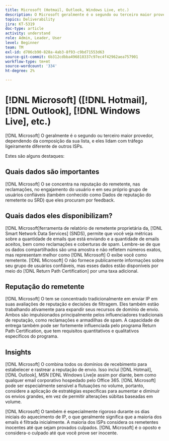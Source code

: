 ```yaml
---
title: Microsoft (Hotmail, Outlook, Windows Live, etc.)
description: O Microsoft geralmente é o segundo ou terceiro maior provedor, dependendo da composição da sua lista, e eles lidam com o tráfego ligeiramente diferente de outros ISPs.
topics: Deliverability
jira: KT-5319
doc-type: article
activity: understand
role: Admin, Leader, User
level: Beginner
team: TM
exl-id: d706cb90-828a-4ab3-8f93-c9bd71553d63
source-git-commit: 6b312cdbba496818337c97ec4f42962aea757901
workflow-type: tm+mt
source-wordcount: '334'
ht-degree: 2%

---
```


# [!DNL Microsoft] ([!DNL Hotmail], [!DNL Outlook], [!DNL Windows Live], etc.)

[!DNL Microsoft] O geralmente é o segundo ou terceiro maior provedor, dependendo da composição da sua lista, e eles lidam com tráfego ligeiramente diferente de outros ISPs.

Estes são alguns destaques:

## Quais dados são importantes

[!DNL Microsoft] O se concentra na reputação do remetente, nas reclamações, no engajamento do usuário e em seu próprio grupo de usuários confiáveis (também conhecido como Dados de reputação do remetente ou SRD) que eles procuram por feedback.

## Quais dados eles disponibilizam?

[!DNL Microsoft]ferramenta de relatório de remetente proprietária da, [!DNL Smart Network Data Services] (SNDS), permite que você veja métricas sobre a quantidade de emails que está enviando e a quantidade de emails aceitos, bem como reclamações e coberturas de spam. Lembre-se de que os dados compartilhados são uma amostra e não refletem números exatos, mas representam melhor como [!DNL Microsoft] O exibe você como remetente. [!DNL Microsoft] O não fornece publicamente informações sobre seu grupo de usuários confiáveis, mas esses dados estão disponíveis por meio do [!DNL Return Path Certification] por uma taxa adicional.

## Reputação do remetente

[!DNL Microsoft] O tem se concentrado tradicionalmente em enviar IP em suas avaliações de reputação e decisões de filtragem. Eles também estão trabalhando ativamente para expandir seus recursos de domínio de envio. Ambos são impulsionados principalmente pelos influenciadores tradicionais de reputação, como reclamações e armadilhas de spam. A capacidade de entrega também pode ser fortemente influenciada pelo programa Return Path Certification, que tem requisitos quantitativos e qualitativos específicos do programa.

## Insights

[!DNL Microsoft] O combina todos os domínios de recebimento para estabelecer e rastrear a reputação de envio. Isso inclui [!DNL Hotmail], [!DNL Outlook], MSN [!DNL Windows Live]e assim por diante, bem como qualquer email corporativo hospedado pelo Office 365. [!DNL Microsoft] pode ser especialmente sensível a flutuações no volume, portanto, considere a aplicação de estratégias específicas para aumentar e diminuir os envios grandes, em vez de permitir alterações súbitas baseadas em volume.

[!DNL Microsoft] O também é especialmente rigoroso durante os dias iniciais do aquecimento de IP, o que geralmente significa que a maioria dos emails é filtrada inicialmente. A maioria dos ISPs considera os remetentes inocentes até que sejam provados culpados. [!DNL Microsoft] é o oposto e considera-o culpado até que você prove ser inocente.
